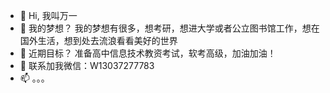 - 👋 Hi, 我叫万一
- 👀 我的梦想？  我的梦想有很多，想考研，想进大学或者公立图书馆工作，想在国外生活，想到处去流浪看看美好的世界
- 🌱 近期目标？  准备高中信息技术教资考试，软考高级，加油加油！
- 💞️ 联系加我微信：W13037277783
- 📫 。。。

<!---
NicknamedCoco/NicknamedCoco is a ✨ special ✨ repository because its `README.md` (this file) appears on your GitHub profile.
You can click the Preview link to take a look at your changes.
--->
